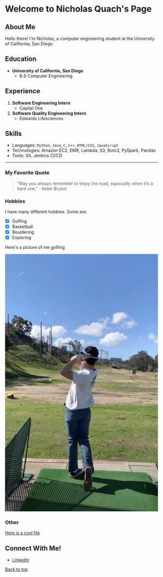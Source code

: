 # Welcome to Nicholas Quach's Page

## About Me
Hello there! I'm Nicholas, a computer engineering student at the University of California, San Diego.

## Education
* **University of California, San Diego**
  * B.S Computer Engineering

## Experience
1. **Software Engineering Intern**
   - Capital One
2. **Software Quality Engineering Intern**
   - Edwards Lifesciences

## Skills
* Languages: `Python`, `Java`, `C`, `C++`, `HTML/CSS`, `JavaScript`
* Technologies: Amazon EC2, EMR, Lambda, S3, Boto3, PySpark, Pandas
* Tools: Git, Jenkins CI/CD

---

### My Favorite Quote
> "May you always remember to enjoy the road, especially when it’s a hard one." - Kobe Bryant

### Hobbies
I have many different hobbies. Some are: <br>
- [x] Golfing
- [x] Basketball
- [x] Bouldering
- [x] Exploring

Here's a picture of me golfing

![Golf](/images/golf.png)

### Other
[Here is a cool file](README.md)

## Connect With Me!
- [LinkedIn](https://www.linkedin.com/in/niquach/)

[Back to top](#welcome-to-nicholas-quachs-page)
